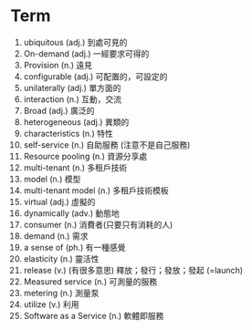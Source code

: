 # Term
1. ubiquitous (adj.) 到處可見的
2. On-demand (adj.) 一經要求可得的
3. Provision (n.) 遠見
4. configurable (adj.) 可配置的，可設定的
5. unilaterally (adj.) 單方面的
6. interaction (n.) 互動，交流
7. Broad (adj.) 廣泛的
8. heterogeneous (adj.) 異類的
9. characteristics (n.) 特性
10. self-service (n.) 自助服務 (注意不是自己服務)
11. Resource pooling (n.) 資源分享處
12. multi-tenant (n.) 多租戶技術
13. model (n.) 模型
14. multi-tenant model (n.) 多租戶技術模板
15. virtual  (adj.) 虛擬的
16. dynamically (adv.) 動態地
17. consumer (n.) 消費者(只要只有消耗的人)
18. demand (n.) 需求
19. a sense of (ph.) 有一種感覺
20. elasticity (n.) 靈活性
21. release (v.) (有很多意思) 釋放；發行；發放；發起 (=launch)
22. Measured service (n.) 可測量的服務
23. metering (n.) 測量泵
24. utilize (v.) 利用
25. Software as a Service (n.) 軟體即服務
